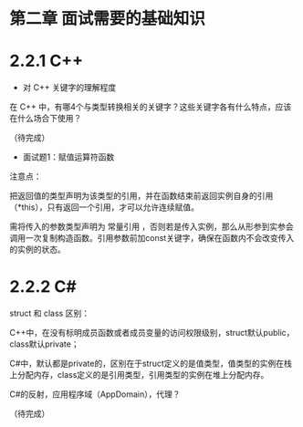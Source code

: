 # 第二章  面试需要的基础知识

# 2.2.1 C++

* 对 C++ 关键字的理解程度

在 C++ 中，有哪4个与类型转换相关的关键字？这些关键字各有什么特点，应该在什么场合下使用？

（待完成）



* 面试题1：赋值运算符函数

注意点：

把返回值的类型声明为该类型的引用，并在函数结束前返回实例自身的引用（\*this），只有返回一个引用，才可以允许连续赋值。

需将传入的参数类型声明为 常量引用 ，否则若是传入实例，那么从形参到实参会调用一次复制构造函数。引用参数前加const关键字，确保在函数内不会改变传入的实例的状态。





# 2.2.2 C\#

struct 和 class 区别：

C++中，在没有标明成员函数或者成员变量的访问权限级别，struct默认public，class默认private；

C\#中，默认都是private的，区别在于struct定义的是值类型，值类型的实例在栈上分配内存，class定义的是引用类型，引用类型的实例在堆上分配内存。

C\#的反射，应用程序域（AppDomain），代理？

（待完成）



